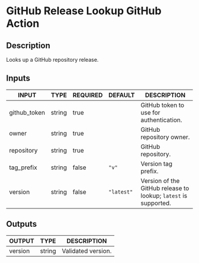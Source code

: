 # GitHub Release Lookup GitHub Action

## Description

<!-- AUTO-DOC-DESCRIPTION:START - Do not remove or modify this section -->

Looks up a GitHub repository release.

<!-- AUTO-DOC-DESCRIPTION:END -->

## Inputs

<!-- AUTO-DOC-INPUT:START - Do not remove or modify this section -->

|    INPUT     |  TYPE  | REQUIRED |  DEFAULT   |                           DESCRIPTION                           |
|--------------|--------|----------|------------|-----------------------------------------------------------------|
| github_token | string |   true   |            |             GitHub token to use for authentication.             |
|    owner     | string |   true   |            |                    GitHub repository owner.                     |
|  repository  | string |   true   |            |                       GitHub repository.                        |
|  tag_prefix  | string |  false   |   `"v"`    |                       Version tag prefix.                       |
|   version    | string |  false   | `"latest"` | Version of the GitHub release to lookup; `latest` is supported. |

<!-- AUTO-DOC-INPUT:END -->

## Outputs

<!-- AUTO-DOC-OUTPUT:START - Do not remove or modify this section -->

| OUTPUT  |  TYPE  |    DESCRIPTION     |
|---------|--------|--------------------|
| version | string | Validated version. |

<!-- AUTO-DOC-OUTPUT:END -->
